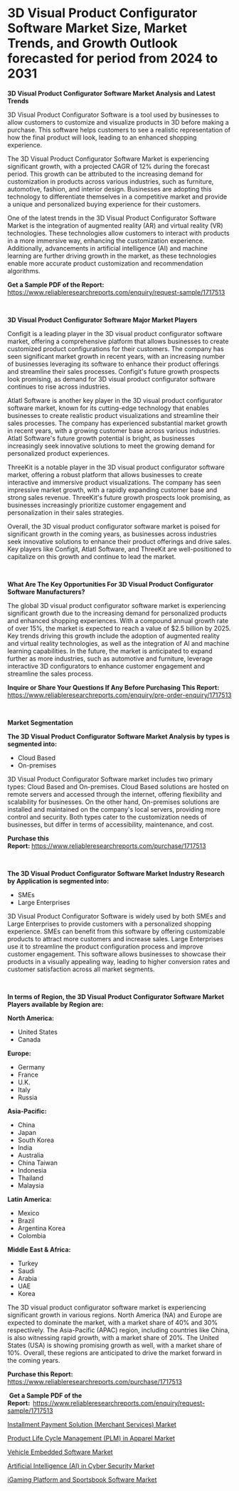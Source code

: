 <p><h1>3D Visual Product Configurator Software Market Size, Market Trends, and Growth Outlook forecasted for period from 2024 to 2031</h1></p><p><strong>3D Visual Product Configurator Software Market Analysis and Latest Trends</strong></p>
<p><p>3D Visual Product Configurator Software is a tool used by businesses to allow customers to customize and visualize products in 3D before making a purchase. This software helps customers to see a realistic representation of how the final product will look, leading to an enhanced shopping experience.</p><p>The 3D Visual Product Configurator Software Market is experiencing significant growth, with a projected CAGR of 12% during the forecast period. This growth can be attributed to the increasing demand for customization in products across various industries, such as furniture, automotive, fashion, and interior design. Businesses are adopting this technology to differentiate themselves in a competitive market and provide a unique and personalized buying experience for their customers.</p><p>One of the latest trends in the 3D Visual Product Configurator Software Market is the integration of augmented reality (AR) and virtual reality (VR) technologies. These technologies allow customers to interact with products in a more immersive way, enhancing the customization experience. Additionally, advancements in artificial intelligence (AI) and machine learning are further driving growth in the market, as these technologies enable more accurate product customization and recommendation algorithms.</p></p>
<p><strong>Get a Sample PDF of the Report:&nbsp;</strong> <a href="https://www.reliableresearchreports.com/enquiry/request-sample/1717513">https://www.reliableresearchreports.com/enquiry/request-sample/1717513</a></p>
<p>&nbsp;</p>
<p><strong>3D Visual Product Configurator Software Major Market Players</strong></p>
<p><p>Configit is a leading player in the 3D visual product configurator software market, offering a comprehensive platform that allows businesses to create customized product configurations for their customers. The company has seen significant market growth in recent years, with an increasing number of businesses leveraging its software to enhance their product offerings and streamline their sales processes. Configit's future growth prospects look promising, as demand for 3D visual product configurator software continues to rise across industries.</p><p>Atlatl Software is another key player in the 3D visual product configurator software market, known for its cutting-edge technology that enables businesses to create realistic product visualizations and streamline their sales processes. The company has experienced substantial market growth in recent years, with a growing customer base across various industries. Atlatl Software's future growth potential is bright, as businesses increasingly seek innovative solutions to meet the growing demand for personalized product experiences.</p><p>ThreeKit is a notable player in the 3D visual product configurator software market, offering a robust platform that allows businesses to create interactive and immersive product visualizations. The company has seen impressive market growth, with a rapidly expanding customer base and strong sales revenue. ThreeKit's future growth prospects look promising, as businesses increasingly prioritize customer engagement and personalization in their sales strategies.</p><p>Overall, the 3D visual product configurator software market is poised for significant growth in the coming years, as businesses across industries seek innovative solutions to enhance their product offerings and drive sales. Key players like Configit, Atlatl Software, and ThreeKit are well-positioned to capitalize on this growth and continue to lead the market.</p></p>
<p>&nbsp;</p>
<p><strong>What Are The Key Opportunities For 3D Visual Product Configurator Software Manufacturers?</strong></p>
<p><p>The global 3D visual product configurator software market is experiencing significant growth due to the increasing demand for personalized products and enhanced shopping experiences. With a compound annual growth rate of over 15%, the market is expected to reach a value of $2.5 billion by 2025. Key trends driving this growth include the adoption of augmented reality and virtual reality technologies, as well as the integration of AI and machine learning capabilities. In the future, the market is anticipated to expand further as more industries, such as automotive and furniture, leverage interactive 3D configurators to enhance customer engagement and streamline the sales process.</p></p>
<p><strong>Inquire or Share Your Questions If Any Before Purchasing This Report:</strong> <a href="https://www.reliableresearchreports.com/enquiry/pre-order-enquiry/1717513">https://www.reliableresearchreports.com/enquiry/pre-order-enquiry/1717513</a></p>
<p>&nbsp;</p>
<p><strong>Market Segmentation</strong></p>
<p><strong>The 3D Visual Product Configurator Software Market Analysis by types is segmented into:</strong></p>
<p><ul><li>Cloud Based</li><li>On-premises</li></ul></p>
<p><p>3D Visual Product Configurator Software market includes two primary types: Cloud Based and On-premises. Cloud Based solutions are hosted on remote servers and accessed through the internet, offering flexibility and scalability for businesses. On the other hand, On-premises solutions are installed and maintained on the company's local servers, providing more control and security. Both types cater to the customization needs of businesses, but differ in terms of accessibility, maintenance, and cost.</p></p>
<p><strong>Purchase this Report:&nbsp;</strong><a href="https://www.reliableresearchreports.com/purchase/1717513">https://www.reliableresearchreports.com/purchase/1717513</a></p>
<p>&nbsp;</p>
<p><strong>The 3D Visual Product Configurator Software Market Industry Research by Application is segmented into:</strong></p>
<p><ul><li>SMEs</li><li>Large Enterprises</li></ul></p>
<p><p>3D Visual Product Configurator Software is widely used by both SMEs and Large Enterprises to provide customers with a personalized shopping experience. SMEs can benefit from this software by offering customizable products to attract more customers and increase sales. Large Enterprises use it to streamline the product configuration process and improve customer engagement. This software allows businesses to showcase their products in a visually appealing way, leading to higher conversion rates and customer satisfaction across all market segments.</p></p>
<p>&nbsp;</p>
<p><strong>In terms of Region, the 3D Visual Product Configurator Software Market Players available by Region are:</strong></p>
<p>
    <p> <strong> North America: </strong>
        <ul>
            <li>United States</li>
            <li>Canada</li>
        </ul>
        </p> 
    <p> <strong> Europe: </strong>
        <ul>
            <li>Germany</li>
            <li>France</li>
            <li>U.K.</li>
            <li>Italy</li>
            <li>Russia</li>
        </ul>
        </p> 
    <p> <strong> Asia-Pacific: </strong>
        <ul>
            <li>China</li>
            <li>Japan</li>
            <li>South Korea</li>
            <li>India</li>
            <li>Australia</li>
            <li>China Taiwan</li>
            <li>Indonesia</li>
            <li>Thailand</li>
            <li>Malaysia</li>
        </ul>
        </p> 
    <p> <strong> Latin America: </strong>
        <ul>
            <li>Mexico</li>
            <li>Brazil</li>
            <li>Argentina Korea</li>
            <li>Colombia</li>
        </ul>
        </p> 
    <p> <strong> Middle East & Africa: </strong>
        <ul>
            <li>Turkey</li>
            <li>Saudi</li>
            <li>Arabia</li>
            <li>UAE</li>
            <li>Korea</li>
        </ul>
    </p>
    </p>
<p><p>The 3D visual product configurator software market is experiencing significant growth in various regions. North America (NA) and Europe are expected to dominate the market, with a market share of 40% and 30% respectively. The Asia-Pacific (APAC) region, including countries like China, is also witnessing rapid growth, with a market share of 20%. The United States (USA) is showing promising growth as well, with a market share of 10%. Overall, these regions are anticipated to drive the market forward in the coming years.</p></p>
<p><strong>Purchase this Report: </strong><a href="https://www.reliableresearchreports.com/purchase/1717513">https://www.reliableresearchreports.com/purchase/1717513</a></p>
<p>&nbsp;<strong>Get a Sample PDF of the Report:&nbsp;&nbsp;</strong><a href="https://www.reliableresearchreports.com/enquiry/request-sample/1717513">https://www.reliableresearchreports.com/enquiry/request-sample/1717513</a></p>
<p><strong></strong></p>
<p><p><a href="https://medium.com/@waltercruz6g/installment-payment-solution-merchant-services-market-comprehensive-assessment-by-type-62c4788597b0">Installment Payment Solution (Merchant Services) Market</a></p><p><a href="https://medium.com/@vrahul.reportprime/product-life-cycle-management-plm-in-apparel-market-analysis-its-cagr-market-segmentation-and-502dca5124b9">Product Life Cycle Management (PLM) in Apparel Market</a></p><p><a href="https://medium.com/@avaalsop666/vehicle-embedded-software-nbsp-market-focuses-on-market-share-size-and-projected-forecast-till-09e88ec5b9e1">Vehicle Embedded Software Market</a></p><p><a href="https://medium.com/@avaalsop666/artificial-intelligence-ai-in-cyber-security-market-competitive-analysis-market-trends-and-a6005f134595">Artificial Intelligence (AI) in Cyber Security Market</a></p><p><a href="https://medium.com/@vrahul.reportprime/igaming-platform-and-sportsbook-software-market-insights-into-market-cagr-market-trends-and-fddec8ae00b1">iGaming Platform and Sportsbook Software Market</a></p></p>